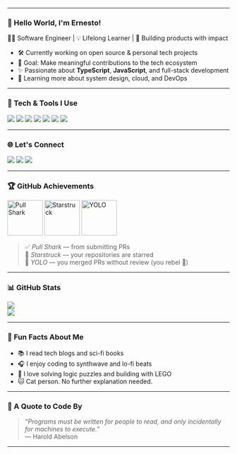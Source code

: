 <!-- Banner -->
<p align="center">
  <!-- <img src="https://i.imgur.com/z0O1f4c.gif" alt="hello world Ernesto banner" width="100%" /> -->
</p>

---

### 👋 Hello World, I'm **Ernesto**!

🧑‍💻 Software Engineer | 💡 Lifelong Learner | 🚀 Building products with impact

- 🛠️ Currently working on open source & personal tech projects
- 🎯 Goal: Make meaningful contributions to the tech ecosystem
- ✨ Passionate about **TypeScript**, **JavaScript**, and full-stack development
- 🌱 Learning more about system design, cloud, and DevOps

---

### 🧰 Tech & Tools I Use

<p align="left">
  <img src="https://img.shields.io/badge/-TypeScript-3178C6?style=flat-square&logo=typescript&logoColor=white" />
  <img src="https://img.shields.io/badge/-JavaScript-F7DF1E?style=flat-square&logo=javascript&logoColor=black" />
  <img src="https://img.shields.io/badge/-React-61DAFB?style=flat-square&logo=react&logoColor=black" />
  <img src="https://img.shields.io/badge/-Node.js-339933?style=flat-square&logo=nodedotjs&logoColor=white" />
  <img src="https://img.shields.io/badge/-Docker-2496ED?style=flat-square&logo=docker&logoColor=white" />
  <img src="https://img.shields.io/badge/-Jupyter-F37626?style=flat-square&logo=jupyter&logoColor=white" />
  <img src="https://img.shields.io/badge/-Python-3776AB?style=flat-square&logo=python&logoColor=white" />
</p>

---

### 🌐 Let's Connect

<p align="left">
  <a href="mailto:ernesto@example.com"><img src="https://img.shields.io/badge/Gmail-D14836?style=flat-square&logo=gmail&logoColor=white" /></a>
  <a href="https://www.linkedin.com/in/ernestogeek/"><img src="https://img.shields.io/badge/LinkedIn-0077B5?style=flat-square&logo=linkedin&logoColor=white" /></a>
  <a href="https://twitter.com/ernestogeek"><img src="https://img.shields.io/badge/Twitter-1DA1F2?style=flat-square&logo=twitter&logoColor=white" /></a>
</p>

---

### 🏆 GitHub Achievements

<p align="left">
  <img src="https://github.com/ernestogeek/ernestogeek/blob/main/assets/pull-shark-badge.svg" alt="Pull Shark" width="80"/>
  <img src="https://github.com/ernestogeek/ernestogeek/blob/main/assets/starstruck-badge.svg" alt="Starstruck" width="80"/>
  <img src="https://github.com/ernestogeek/ernestogeek/blob/main/assets/yolo-badge.svg" alt="YOLO" width="80"/>
</p>

> ✅ _Pull Shark_ — from submitting PRs  
> 🌟 _Starstruck_ — your repositories are starred  
> 🚀 _YOLO_ — you merged PRs without review (you rebel 🤘)

---

### 📊 GitHub Stats

<p align="left">
  <img src="https://github-readme-stats.vercel.app/api/top-langs/?username=ernestogeek&layout=compact&theme=tokyonight" />
  <br />
  <img src="https://github-readme-stats.vercel.app/api?username=ernestogeek&show_icons=true&theme=tokyonight" />
</p>

---

### 🎵 Fun Facts About Me

- 📚 I read tech blogs and sci-fi books
- 🎧 I enjoy coding to synthwave and lo-fi beats
- 🧩 I love solving logic puzzles and building with LEGO
- 🐱 Cat person. No further explanation needed.

---

### 🧠 A Quote to Code By

> _“Programs must be written for people to read, and only incidentally for machines to execute.”_  
> — Harold Abelson

---
